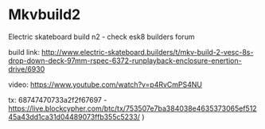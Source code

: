 # Mkvbuild2

Electric skateboard build n2 - check esk8 builders forum  

build link: http://www.electric-skateboard.builders/t/mkv-build-2-vesc-8s-drop-down-deck-97mm-rspec-6372-runplayback-enclosure-enertion-drive/6930

video: https://www.youtube.com/watch?v=p4RvCmPS4NU

tx: 68747470733a2f2f67697 - https://live.blockcypher.com/btc/tx/753507e7ba384038e4635373065ef51245a43dd1ca31d04489073ffb355c5233/ )
